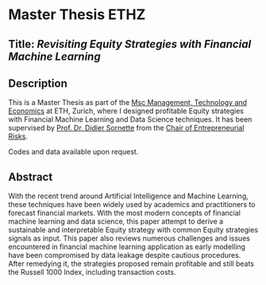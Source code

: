 # Master Thesis ETHZ
## Title: *Revisiting Equity Strategies with Financial Machine Learning*

## Description
This is a Master Thesis as part of the [Msc Management, Technology and Economics](https://mtec.ethz.ch/studies.html) at ETH, Zurich, where I designed profitable Equity strategies with Financial Machine Learning and Data Science techniques. It has been supervised by [Prof. Dr. Didier Sornette](https://er.ethz.ch/about-us/people/sornette.html) from the [Chair of Entrepreneurial Risks](https://er.ethz.ch).

Codes and data available upon request.

## Abstract
With the recent trend around Artificial Intelligence and Machine Learning, these techniques have been widely used by academics and practitioners to forecast financial markets. With the most modern concepts of financial machine learning and data science, this paper attempt to derive a sustainable and interpretable Equity strategy with common Equity strategies signals as input. This paper also reviews numerous challenges and issues encountered in financial machine learning application as early modelling have been compromised by data leakage despite cautious procedures. After remedying it, the strategies proposed remain profitable and still beats the Russell 1000 Index, including transaction costs.
